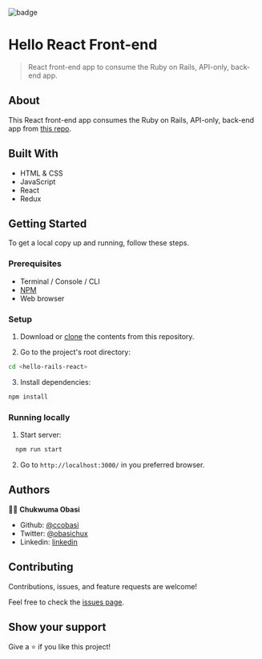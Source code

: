 ![badge](https://img.shields.io/badge/Microverse-blueviolet)

# Hello React Front-end

> React front-end app to consume the Ruby on Rails, API-only, back-end app.

## About

This React front-end app consumes the Ruby on Rails, API-only, back-end app from [this repo](https://github.com/ccobasi/hello-rails-react).

## Built With

- HTML & CSS
- JavaScript
- React
- Redux

## Getting Started

To get a local copy up and running, follow these steps.

### Prerequisites

- Terminal / Console / CLI
- [NPM](https://docs.npmjs.com/downloading-and-installing-node-js-and-npm)
- Web browser

### Setup

1. Download or [clone](https://docs.github.com/en/repositories/creating-and-managing-repositories/cloning-a-repository#cloning-a-repository) the contents from this repository.
  
2. Go to the project's root directory:
``` bash
cd <hello-rails-react>
```
3. Install dependencies:
``` bash
npm install
```

### Running locally

1. Start server:

``` bash
  npm run start
```

2. Go to `http://localhost:3000/` in you preferred browser.

## Authors

👨‍💻 **Chukwuma Obasi**

- Github: [@ccobasi](https://github.com/ccobasi)
- Twitter: [@obasichux](https://twitter.com/obasichux)
- Linkedin: [linkedin](https://www.linkedin.com/in/chukwuma-obasi)
## Contributing

Contributions, issues, and feature requests are welcome!

Feel free to check the [issues page](../../issues/).

## Show your support

Give a ⭐️ if you like this project!